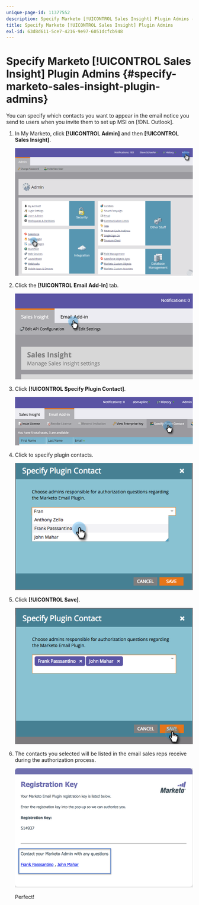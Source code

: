 ```yaml
---
unique-page-id: 11377552
description: Specify Marketo [!UICONTROL Sales Insight] Plugin Admins - Marketo Docs - Product Documentation
title: Specify Marketo [!UICONTROL Sales Insight] Plugin Admins
exl-id: 63d8d611-5ce7-4216-9e97-6051dcfcb948
---
```

# Specify Marketo [!UICONTROL Sales Insight] Plugin Admins {#specify-marketo-sales-insight-plugin-admins}

You can specify which contacts you want to appear in the email notice you send to users when you invite them to set up MSI on [!DNL Outlook].

1. In My Marketo, click **[!UICONTROL Admin]** and then **[!UICONTROL Sales Insight]**.

   ![](assets/image2016-7-25-14-3a12-3a59.png)

1. Click the **[!UICONTROL Email Add-In]** tab.

   ![](assets/image2016-7-25-14-3a2-3a53.png)

1. Click **[!UICONTROL Specify Plugin Contact]**.

   ![](assets/image2016-7-25-14-3a7-3a27.png)

1. Click to specify plugin contacts.

   ![](assets/image2016-8-25-11-3a21-3a38.png)

1. Click **[!UICONTROL Save]**.

   ![](assets/image2016-8-25-11-3a17-3a7.png)

1. The contacts you selected will be listed in the email sales reps receive during the authorization process.

   ![](assets/image2016-8-25-11-3a33-3a33.png)

   Perfect!
